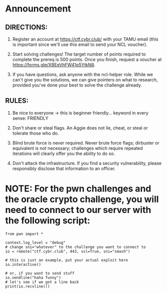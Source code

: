 # Announcement

## DIRECTIONS:

1. Register an account at https://ctf.cybr.club/ with your TAMU email (this is important since we'll use this email to send your NCL voucher).

2. Start solving challenges! The target number of points required to complete the prereq is 500 points. Once you finish, request a voucher at https://forms.gle/XBEeVhFW41p5YtkN8.

3. If you have questions, ask anyone with the ncl-helper role. While we can't give you the solutions, we can give pointers on what to research, provided you've done your best to solve the challenge already.

## RULES:

1. Be nice to everyone → this is beginner friendly… keyword in every sense: FRIENDLY

2. Don't share or steal flags. An Aggie does not lie, cheat, or steal or tolerate those who do.

3. Blind brute force is never required. Never brute force flags; dirbuster or equivalent is not necessary; challenges which require repeated iterations will clearly offer you the ability to do so.

4. Don't attack the infrastructure. If you find a security vulnerability, please responsibly disclose that information to an officer.

# NOTE: For the pwn challenges and the oracle crypto challenge, you will need to connect to our server with the following script:

```
from pwn import *

context.log_level = "debug"
# change sni="whatever" to the challenge you want to connect to
io = remote("ctf.cybr.club", 443, ssl=True, sni="smash")

# this is just an example, put your actual exploit here
io.interactive()

# or, if you want to send stuff
io.sendline("haha funny")
# let's see if we got a line back
print(io.recvline())
```
